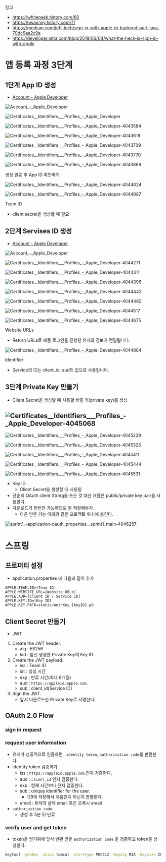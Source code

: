 



참고

* https://whitepaek.tistory.com/60
* https://hwannny.tistory.com/71
* https://medium.com/jeff-tech/sign-in-with-apple-id-backend-part-java-70dc9aa2c9a
* https://developer.okta.com/blog/2019/06/04/what-the-heck-is-sign-in-with-apple



# 앱 등록 과정 3단계

## 1단계 App ID 생성

* [Account - Apple Developer](https://developer.apple.com/account/)

![Account_-_Apple_Developer](./images/Account_-_Apple_Developer.png)

![Certificates__Identifiers___Profiles_-_Apple_Developer](./images/Certificates__Identifiers___Profiles_-_Apple_Developer.png)

![Certificates__Identifiers___Profiles_-_Apple_Developer-4043584](./images/Certificates__Identifiers___Profiles_-_Apple_Developer-4043584.png)

![Certificates__Identifiers___Profiles_-_Apple_Developer-4043618](./images/Certificates__Identifiers___Profiles_-_Apple_Developer-4043618.png)

![Certificates__Identifiers___Profiles_-_Apple_Developer-4043709](./images/Certificates__Identifiers___Profiles_-_Apple_Developer-4043709.png)

![Certificates__Identifiers___Profiles_-_Apple_Developer-4043770](./images/Certificates__Identifiers___Profiles_-_Apple_Developer-4043770.png)

![Certificates__Identifiers___Profiles_-_Apple_Developer-4043869](./images/Certificates__Identifiers___Profiles_-_Apple_Developer-4043869.png)

생성 왼료 후 App ID 확인하기

![Certificates__Identifiers___Profiles_-_Apple_Developer-4044024](/Users/YT/GoogleDrive/dev/md/Spring/social-login/images/Certificates__Identifiers___Profiles_-_Apple_Developer-4044024.png)

![Certificates__Identifiers___Profiles_-_Apple_Developer-4044087](./images/Certificates__Identifiers___Profiles_-_Apple_Developer-4044091.png)

Team ID

* client secret을 생성할 때 필요



## 2단계 Servises ID 생성

* [Account - Apple Developer](https://developer.apple.com/account/)

![Account_-_Apple_Developer](./images/Account_-_Apple_Developer.png)

![Certificates__Identifiers___Profiles_-_Apple_Developer-4044271](./images/Certificates__Identifiers___Profiles_-_Apple_Developer-4044271.png)

![Certificates__Identifiers___Profiles_-_Apple_Developer-4044311](./images/Certificates__Identifiers___Profiles_-_Apple_Developer-4044311.png)

![Certificates__Identifiers___Profiles_-_Apple_Developer-4044396](./images/Certificates__Identifiers___Profiles_-_Apple_Developer-4044396.png)

![Certificates__Identifiers___Profiles_-_Apple_Developer-4044442](./images/Certificates__Identifiers___Profiles_-_Apple_Developer-4044442.png)

![Certificates__Identifiers___Profiles_-_Apple_Developer-4044480](./images/Certificates__Identifiers___Profiles_-_Apple_Developer-4044480.png)

![Certificates__Identifiers___Profiles_-_Apple_Developer-4044517](./images/Certificates__Identifiers___Profiles_-_Apple_Developer-4044517.png)

![Certificates__Identifiers___Profiles_-_Apple_Developer-4044675](./images/Certificates__Identifiers___Profiles_-_Apple_Developer-4044675.png)

Website URLs

* Return URLs로 애플 로그인을 진행한 유저의 정보가 전달됩니다.

![Certificates__Identifiers___Profiles_-_Apple_Developer-4044884](./images/Certificates__Identifiers___Profiles_-_Apple_Developer-4044884.png)

Identifier

* Service의 ID는 client_id, aud의 값으로 사용됩니다.



## 3단계 Private Key 만들기

* Client Secret을 생성할 때 사용할 비밀 키(private key)를 생성

## ![Certificates__Identifiers___Profiles_-_Apple_Developer-4045068](./images/Certificates__Identifiers___Profiles_-_Apple_Developer-4045068.png)

![Certificates__Identifiers___Profiles_-_Apple_Developer-4045229](./images/Certificates__Identifiers___Profiles_-_Apple_Developer-4045229.png)

![Certificates__Identifiers___Profiles_-_Apple_Developer-4045325](./images/Certificates__Identifiers___Profiles_-_Apple_Developer-4045325.png)

![Certificates__Identifiers___Profiles_-_Apple_Developer-4045411](./images/Certificates__Identifiers___Profiles_-_Apple_Developer-4045411.png)

![Certificates__Identifiers___Profiles_-_Apple_Developer-4045444](/Users/YT/GoogleDrive/dev/md/Spring/social-login/images/Certificates__Identifiers___Profiles_-_Apple_Developer-4045444.png)

![Certificates__Identifiers___Profiles_-_Apple_Developer-4045531](./images/Certificates__Identifiers___Profiles_-_Apple_Developer-4045531.png)

* Key ID
  * Client Secret을 생성할 때 사용됨
* 단순히 OAuth client String을 쓰는 것 대신 애플은 public/private key pair을 사용한다.
* 다운로드가 한번만 가능하므로 잘 저장해두자.
  * 다운 받은 키는 아래와 같은 프로젝트 위치에 옮긴다.

![sprint1_–_application-oauth_properties__sprint1_main_-4046257](./images/sprint1_–_application-oauth_properties__sprint1_main_-4046257.png)

# 스프링

## 프로퍼티 설정

* application.properties 에 다음과 같이 추가

```properties
APPLE.TEAM.ID=[Team ID]
APPLE.WEBSITE.URL=[Website URLs]
APPLE.AUD=[Client ID / Service ID]
APPLE.KEY.ID=[Key ID]
APPLE.KEY.PATH=static/AuthKey_[KeyID].p8
```



## Client Secret 만들기

* JWT

1. Create the JWT header.
   * alg : ES256
   * kid : 앞선 생성한 Private Key의 Key ID
2. Create the JWT payload.
   * iss : Team ID
   * iat : 생성 시간
   * exp : 만료 시간(최대 6개월)
   * aud : `https://appleid.apple.com`.
   * sub : client_id(Service ID)
3. Sign the JWT.
   * 앞서 다운로드한 Private Key로 서명한다.



## OAuth 2.0 Flow

### sign in request



### request user information

* 유저가 성공적으로 인증하면 ` identity token`, `authorization code`를 반환한다.
* identity token 검증하기
  * iss : `https://appleid.apple.com`.인지 검증한다.   
  * aud : `client_id` 인지 검증한다.
  * exp : 현재 시간보다 큰지 검증한다.
  * sub : unique identifier for the user. 
    * DB에 저장해서 처음인지 아닌지 판별한다.
  * email : 유저의 실제 email 혹은 프록시 email
* `authorization code`
  * 생성 후 5분 뒤 만료



### verify user and get token

* token을 얻기위해 앞서 반환 받은  `authorization code` 을 검증하고 token을 생성한다.

```bash
keytool -genkey -alias tomcat -storetype PKCS12 -keyalg RSA -keysize 2048 -keystore keystore.p12 -validity 3650
```